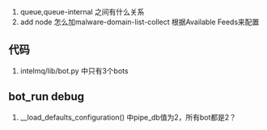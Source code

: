 <head><meta charset="UTF-8"></head>

1. queue,queue-internal 之间有什么关系
2. add node 怎么加malware-domain-list-collect
    根据Available Feeds来配置

## 代码
1. intelmq/lib/bot.py  中只有3个bots

## bot_run debug
1. __load_defaults_configuration() 中pipe_db值为2，所有bot都是2？
